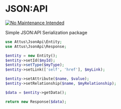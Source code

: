 # JSON:API

[![No Maintenance Intended](http://unmaintained.tech/badge.svg)](http://unmaintained.tech/)

Simple JSON:API Serialization package

```php
use Attus\JsonApi\Entity;
use Attus\JsonApi\Response;

$entity = new Entity();
$entity->setId($myId);
$entity->setType($myType);
$entity->setLink(['self', 'href'], $myLink);

$entity->setAttribute($name, $value);
$entity->setRelationship($name, $myRelationship);

$data = $entity->getData();

return new Response($data);

```
